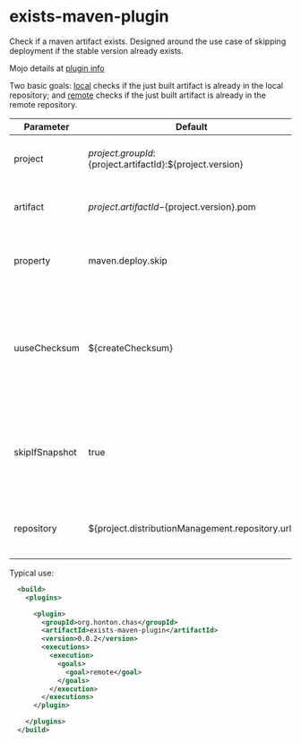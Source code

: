 # exists-maven-plugin

Check if a maven artifact exists. Designed around the use case of skipping deployment if the stable version already exists.

Mojo details at [plugin info](https://chonton.github.io/exists-maven-plugin/0.0.2/plugin-info.html)

Two basic goals: [local](https://chonton.github.io/exists-maven-plugin/0.0.2/local-mojo.html) checks
if the just built artifact is already in the local repository;
and [remote](https://chonton.github.io/exists-maven-plugin/0.0.2/remote-mojo.html) checks
if the just built artifact is already in the remote repository.

| Parameter | Default | Description |
|-----------|---------|-------------|
|project    |${project.groupId}:${project.artifactId}:${project.version}| The project within the repository to query|
|artifact   |${project.artifactId}-${project.version}.pom|The artifact within the project to query|
|property   |maven.deploy.skip|The property to receive the result of the query|
|uuseChecksum|${createChecksum}|Use checksum to compare artifacts (Checksums only available when install plugin is so configured.)|
|skipIfSnapshot|true|If checksums are not used, skip the query if the project ends with -SNAPSHOT|
|repository |${project.distributionManagement.repository.url}| For remote goal, the repository to query for artifacts|

Typical use:

```xml
  <build>
    <plugins>

      <plugin>
        <groupId>org.honton.chas</groupId>
        <artifactId>exists-maven-plugin</artifactId>
        <version>0.0.2</version>
        <executions>
          <execution>
            <goals>
              <goal>remote</goal>
            </goals>
          </execution>
        </executions>
      </plugin>

    </plugins>
  </build>
```
